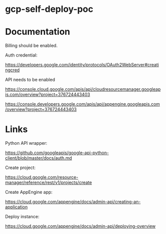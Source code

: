 # gcp-self-deploy-poc

# Documentation

Billing should be enabled.

Auth credential:

https://developers.google.com/identity/protocols/OAuth2WebServer#creatingcred

API needs to be enabled 

https://console.cloud.google.com/apis/api/cloudresourcemanager.googleapis.com/overview?project=376724443403

https://console.developers.google.com/apis/api/appengine.googleapis.com/overview?project=376724443403

# Links

Python API wrapper:

https://github.com/googleapis/google-api-python-client/blob/master/docs/auth.md

Create project: 

https://cloud.google.com/resource-manager/reference/rest/v1/projects/create

Create AppEngine app:

https://cloud.google.com/appengine/docs/admin-api/creating-an-application

Deploy instance:

https://cloud.google.com/appengine/docs/admin-api/deploying-overview